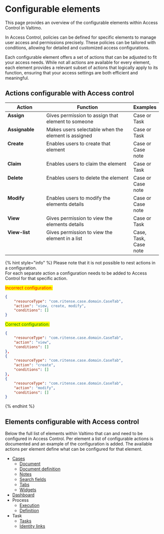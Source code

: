# Configurable elements

This page provides an overview of the configurable elements within Access Control in Valtimo.

In Access Control, policies can be defined for specific elements to manage user access and permissions precisely. These policies can be tailored with conditions, allowing for detailed and customized access configurations.

Each configurable element offers a set of actions that can be adjusted to fit your access needs. While not all actions are available for every element, each element provides a relevant subset of actions that logically apply to its function, ensuring that your access settings are both efficient and meaningful.

## Actions configurable with Access control

<table><thead><tr><th width="131" valign="top">Action</th><th width="423" valign="top">Function</th><th valign="top">Examples</th></tr></thead><tbody><tr><td valign="top"><strong>Assign</strong></td><td valign="top">Gives permission to assign that element to someone</td><td valign="top">Case or Task</td></tr><tr><td valign="top"><strong>Assignable</strong></td><td valign="top">Makes users selectable when the element is assigned</td><td valign="top">Case or Task</td></tr><tr><td valign="top"><strong>Create</strong></td><td valign="top">Enables users to create that element</td><td valign="top">Case or Case note</td></tr><tr><td valign="top"><strong>Claim</strong></td><td valign="top">Enables users to claim the element</td><td valign="top">Case or Task</td></tr><tr><td valign="top"><strong>Delete</strong></td><td valign="top">Enables users to delete the element</td><td valign="top">Case or Case note</td></tr><tr><td valign="top"><strong>Modify</strong></td><td valign="top">Enables users to modify the elements details</td><td valign="top">Case or Case note</td></tr><tr><td valign="top"><strong>View</strong></td><td valign="top">Gives permission to view the elements details</td><td valign="top">Case or Task</td></tr><tr><td valign="top"><strong>View-list</strong></td><td valign="top">Gives permission to view the element in a list</td><td valign="top">Case, Task, Case note</td></tr></tbody></table>

{% hint style="info" %}
Please note that it is not possible to nest actions in a configuration.\
For each separate action a configuration needs to be added to Access Control for that specific action.

<mark style="color:red;">Incorrect configuration:</mark>

```json
{
    "resourceType": "com.ritense.case.domain.CaseTab",
    "action": "view, create, modify",
    "conditions": []
}
```

<mark style="color:green;">Correct configuration:</mark>

```json
{
    "resourceType": "com.ritense.case.domain.CaseTab",
    "action": "view",
    "conditions": []
},
{
    "resourceType": "com.ritense.case.domain.CaseTab",
    "action": "create",
    "conditions": []
},
{
    "resourceType": "com.ritense.case.domain.CaseTab",
    "action": "modify",
    "conditions": []
}
```
{% endhint %}

## Elements configurable with Access control

Below the full list of elements within Valtimo that can and need to be configured in Access Control. Per element a list of configurable actions is documented and an example of the configuration is added. The available actions per element define what can be configured for that element.

* [Cases](../case/README.md#access-control)
  * [Document](../case/document-definition.md#access-control)
  * [Document definition](../case/document-definition.md#access-control)
  * [Notes](broken-reference)
  * [Search fields](../case/case-list/search-fields.md#access-control)
  * [Tabs](../case/case-detail/tabs/#access-control)
  * [Widgets](../case/case-detail/tabs/widgets.md#access-control)
* [Dashboard](../dashboard/#access-control)
* Process
  * [Execution](../process/#access-control)
  * [Definition](../process/#access-control)
* Task
  * [Tasks](../case/tasks/#access-control)
  * [Identity links](../case/tasks/#access-control)
